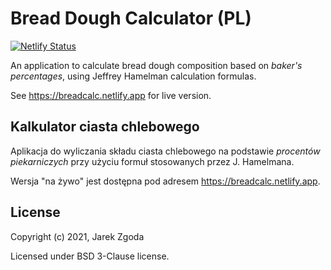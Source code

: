# Bread Dough Calculator (PL)

[![Netlify Status](https://api.netlify.com/api/v1/badges/3dd1150d-881a-412d-a6da-995dd7757544/deploy-status)](https://app.netlify.com/sites/breadcalc/deploys)

An application to calculate bread dough composition based on *baker's percentages*, using Jeffrey Hamelman calculation formulas.

See https://breadcalc.netlify.app for live version.

## Kalkulator ciasta chlebowego

Aplikacja do wyliczania składu ciasta chlebowego na podstawie *procentów piekarniczych* przy użyciu formuł stosowanych przez J. Hamelmana.

Wersja "na żywo" jest dostępna pod adresem https://breadcalc.netlify.app.

## License

Copyright (c) 2021, Jarek Zgoda

Licensed under BSD 3-Clause license.
